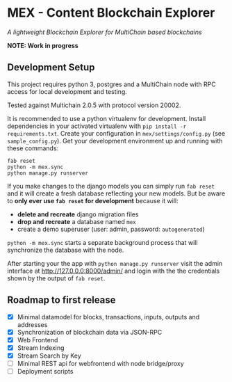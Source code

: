 # MEX - Content Blockchain Explorer

*A lightweight Blockchain Explorer for MultiChain based blockchains*

**NOTE: Work in progress**

## Development Setup

This project requires python 3, postgres and a MultiChain node with RPC 
access for local development and testing.

Tested against Multichain 2.0.5 with protocol version 20002.

It is recommended to use a python virtualenv for development.
Install dependencies in your activated virtualenv with 
`pip install -r requirements.txt`. Create your configuration in 
`mex/settings/config.py` (see `sample_config.py`). Get your development 
environment up and running with these commands:

```
fab reset
python -m mex.sync
python manage.py runserver
```

If you make changes to the django models you can simply run `fab reset` and
it will create a fresh database reflecting your new models. But be aware to
**only ever use `fab reset` for development** because it will:

- **delete and recreate** django migration files
- **drop and recreate** a database named `mex`
- create a demo superuser (user: admin, password: `autogenerated`)


`python -m mex.sync` starts a separate background process that will synchronize 
the database with the node.

After starting your the app with `python manage.py runserver` visit the admin 
interface at http://127.0.0.0:8000/admin/ and login with the the credentials
shown by the output of `fab reset`.


## Roadmap to first release

- [x] Minimal datamodel for blocks, transactions, inputs, outputs and addresses
- [x] Synchronization of blockchain data via JSON-RPC
- [x] Web Frontend
- [x] Stream Indexing
- [x] Stream Search by Key
- [ ] Minimal REST api for webfrontend with node bridge/proxy
- [ ] Deployment scripts
